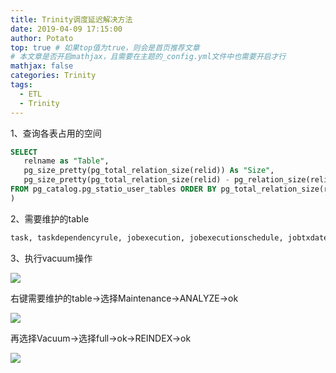 ```yaml
---
title: Trinity调度延迟解决方法
date: 2019-04-09 17:15:00
author: Potato
top: true # 如果top值为true，则会是首页推荐文章
# 本文章是否开启mathjax，且需要在主题的_config.yml文件中也需要开启才行
mathjax: false
categories: Trinity
tags:
  - ETL
  - Trinity
---
```


1、查询各表占用的空间

```sql
SELECT
   relname as "Table",
   pg_size_pretty(pg_total_relation_size(relid)) As "Size",
   pg_size_pretty(pg_total_relation_size(relid) - pg_relation_size(relid)) as "External Size"
FROM pg_catalog.pg_statio_user_tables ORDER BY pg_total_relation_size(relid) DESC;
)
```

2、需要维护的table

```sql
task, taskdependencyrule, jobexecution, jobexecutionschedule, jobtxdate
```

3、执行vacuum操作

![](/images/Trinity_vacuum/1.jpg)

右键需要维护的table->选择Maintenance->ANALYZE->ok

![](/images/Trinity_vacuum/2.jpg)

再选择Vacuum->选择full->ok->REINDEX->ok

![](/images/Trinity_vacuum/3.jpg)


